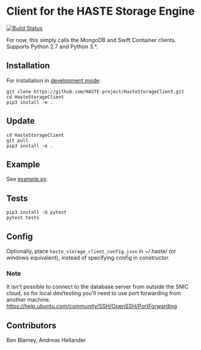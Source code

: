 # Client for the HASTE Storage Engine

[![Build Status](https://travis-ci.org/HASTE-project/HasteStorageClient.svg?branch=master)](https://travis-ci.org/HASTE-project/HasteStorageClient)

For now, this simply calls the MongoDB and Swift Container clients. Supports Python 2.7 and Python 3.*.

## Installation
For installation in [development mode](https://setuptools.readthedocs.io/en/latest/setuptools.html#development-mode):
```
git clone https://github.com/HASTE-project/HasteStorageClient.git
cd HasteStorageClient
pip3 install -e .
```

## Update
```
cd HasteStorageClient
git pull
pip3 install -e .
```

## Example
See [example.py](example.py).

## Tests

```
pip3 install -U pytest
pytest tests
```

## Config
Optionally, place `haste_storage_client_config.json` in ~/.haste/ (or windows equivalent),
instead of specifying config in constructor.

### Note
It isn't possible to connect to the database server from outside the SNIC cloud, so for local dev/testing you'll
need to use port forwarding from another machine. https://help.ubuntu.com/community/SSH/OpenSSH/PortForwarding


## Contributors
Ben Blamey, Andreas Hellander
